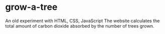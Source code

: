 # grow-a-tree
An old experiment with HTML, CSS, JavaScript
The website calculates the total amount of carbon dioxide absorbed by the number of trees grown. 
